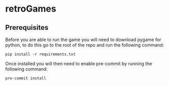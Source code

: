 # retroGames

## Prerequisites

Before you are able to run the game you will need to download pygame for python,
to do this go to the root of the repo and run the following command:

```shell
pip install -r requirements.txt
```

Once installed you will then need to enable pre-commit by running the following
command:

```shell
pre-commit install
```
